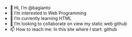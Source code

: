 - 👋 Hi, I’m @bagianto
- 👀 I’m interested in Web Programming
- 🌱 I’m currently learning HTML
- 💞️ I’m looking to collaborate on view my static web github 
- 📫 How to reach me: In this site where I start: github

<!---
bagianto/bagianto is a ✨ special ✨ repository because its `README.md` (this file) appears on your GitHub profile.
You can click the Preview link to take a look at your changes.
--->
